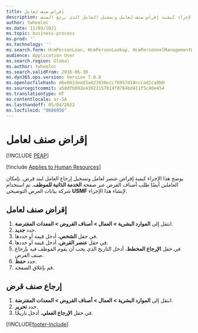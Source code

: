 ```yaml
---
title: إقراض صنف لعامل
description: يوضح هذا الإجراء كيفية إقراض صنف لعامل وتسجيل العامل الذي يرجع الصنف.
author: twheeloc
ms.date: 11/03/2021
ms.topic: business-process
ms.prod: ''
ms.technology: ''
ms.search.form: HcmPersonLoan, HcmPersonLookup, HcmPersonnelManagementWorkspace
audience: Application User
ms.search.region: Global
ms.author: twheeloc
ms.search.validFrom: 2016-06-30
ms.dyn365.ops.version: Version 7.0.0
ms.openlocfilehash: d6e0833eed3a423938ecc76957d18cccad2ca9b0
ms.sourcegitcommit: a58dfb892e43921157014f0784bd411f5c40e454
ms.translationtype: HT
ms.contentlocale: ar-SA
ms.lasthandoff: 05/04/2022
ms.locfileid: "8686956"
---
```

# <a name="loan-item-to-a-worker"></a>إقراض صنف لعامل


[!INCLUDE [PEAP](../includes/peap-1.md)]

[!include [Applies to Human Resources](../includes/applies-to-hr.md)]



يوضح هذا الإجراء كيفية إقراض عنصر لعامل وتسجيل إرجاع العامل لبند قرض. بإمكان العاملين أيضًا طلب أصناف القرض عبر صفحة **الخدمة الذاتية للموظف**. تم استخدام شركة بيانات العرض التوضيحي **USMF** لإنشاء هذا الإجراء.


## <a name="loan-an-item-to-a-worker"></a>إقراض صنف لعامل

1. انتقل إلى **الموارد البشرية \> العمال \> أصناف القروض \> المعدات المقترضة**.
2. حدد **جديد**.
3. في حقل **الشخص**، أدخل قيمة أو حددها.
4. في حقل **عنصر القرض**، أدخل قيمة أو حددها.
5. في حقل **الإرجاع المخطط**، أدخل التاريخ الذي يجب أن يقوم الموظف فيه بإرجاع صنف القرض.
6. حدد **حفظ**.
7. قم بإغلاق الصفحة.

## <a name="return-a-loan-item"></a>إرجاع صنف قرض

1. انتقل إلى **الموارد البشرية \> العمال \> أصناف القروض \> المعدات المقترضة**.
2. حدد **تحرير**.
3. في حقل **الإرجاع الفعلي**، أدخل تاريخًا.

[!INCLUDE[footer-include](../includes/footer-banner.md)]
